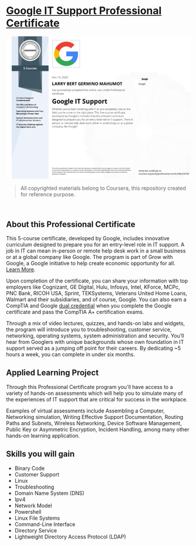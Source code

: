 # [Google IT Support Professional Certificate](https://www.coursera.org/professional-certificates/google-it-support)

![cert](https://github.com/larrymahumot/google-it-support/blob/main/Coursera%20C2HRL2Y6TFJY.jpg)
> All copyrighted materials belong to Coursera, this repository created for reference purpose.

<br>

## About this Professional Certificate

This 5-course certificate, developed by Google, includes innovative curriculum designed to prepare you for an entry-level role in IT support. A job in IT can mean in-person or remote help desk work in a small business or at a global company like Google. The program is part of Grow with Google, a Google initiative to help create economic opportunity for all. [Learn More](https://www.youtube.com/watch?v=5ZjTX0GC944&t=1s).

Upon completion of the certificate, you can share your information with top employers like Cognizant, GE Digital, Hulu, Infosys, Intel, KForce, MCPc, PNC Bank, RICOH USA, Sprint, TEKSystems, Veterans United Home Loans, Walmart and their subsidiaries, and of course, Google. You can also earn a CompTIA and Google [dual credential](https://www.blog.google/outreach-initiatives/grow-with-google/-it-support-comptia/) when you complete the Google certificate and pass the CompTIA A+ certification exams.

Through a mix of video lectures, quizzes, and hands-on labs and widgets, the program will introduce you to troubleshooting, customer service, networking, operating systems, system administration and security. You’ll hear from Googlers with unique backgrounds whose own foundation in IT support served as a jumping off point for their careers. By dedicating ~5 hours a week, you can complete in under six months.

## Applied Learning Project

Through this Professional Certificate program you'll have access to a variety of hands-on assessments which will help you to simulate many of the experiences of IT support that are critical for success in the workplace.

Examples of virtual assessments include Assembling a Computer, Networking simulation, Writing Effective Support Documentation, Routing Paths and Subnets, Wireless Networking, Device Software Management, Public Key or Asymmetric Encryption, Incident Handling, among many other hands-on learning application.

## Skills you will gain

* Binary Code
* Customer Support
* Linux
* Troubleshooting
* Domain Name System (DNS)
* Ipv4
* Network Model
* Powershell
* Linux File Systems
* Command-Line Interface
* Directory Service
* Lightweight Directory Access Protocol (LDAP)
